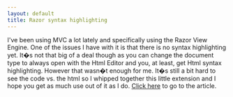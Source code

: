 ```yaml
---
layout: default
title: Razor syntax highlighting
---
```


<p>I've been using MVC a lot lately and specifically using the Razor View Engine. One of the issues I have with it is that there is no syntax highlighting yet. It�s not that big of a deal though as you can change the document type to always open with the Html Editor and you, at least, get Html syntax highlighting. However that wasn�t enough for me. It�s still a bit hard to see the code vs. the html so I whipped together this little extension and I hope you get as much use out of it as I do. <a href="http://buildstarted.com/razor-syntax-highlighter/">Click here</a> to go to the article.</p>